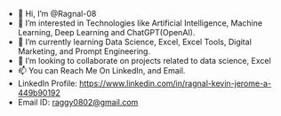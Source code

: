 - 👋 Hi, I’m @Ragnal-08
- 👀 I’m interested in  Technologies like Artificial Intelligence, Machine Learning, Deep Learning and ChatGPT(OpenAI).
- 🌱 I’m currently learning Data Science, Excel, Excel Tools, Digital Marketing, and Prompt Engineering.
- 💞️ I’m looking to collaborate on projects related to data science, Excel
- 📫 You can Reach Me On LinkedIn,  and Email.
- LinkedIn Profile: https://www.linkedin.com/in/ragnal-kevin-jerome-a-449b90192
- Email ID: raggy0802@gmail.com

<!---
Ragnal-08/Ragnal-08 is a ✨ special ✨ repository because its `README.md` (this file) appears on your GitHub profile.
You can click the Preview link to take a look at your changes.
--->
